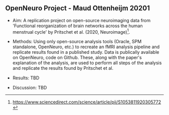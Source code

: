 ## OpenNeuro Project - Maud Ottenheijm 20201

- Aim:
A replication project on open-source neuroimaging data from 'Functional reorganization of brain networks across the human menstrual cycle' by Pritschet et al. (2020, Neuroimage)[^1].

- Methods:
Using only open-source analysis tools (Oracle, SPM standalone, OpenNeuro, etc.) to recreate an fMRI analysis pipeline and replicate results found in a published study. Data is publically available on OpenNeuro, code on Github. These, along with the paper's explanation of the analysis, are used to perform all steps of the analysis and replicate the results found by Pritschet et al.

- Results:
TBD

- Discussion:
TBD

[^1]: https://www.sciencedirect.com/science/article/pii/S1053811920305772